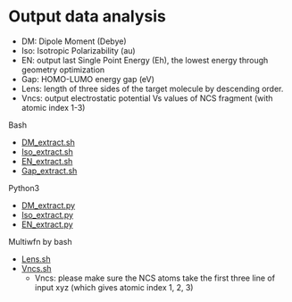 # Output data analysis


- DM: Dipole Moment (Debye)
- Iso: Isotropic Polarizability (au)
- EN: output last Single Point Energy (Eh), the lowest energy through geometry optimization
- Gap: HOMO-LUMO energy gap (eV)
- Lens: length of three sides of the target molecule by descending order.
- Vncs: output electrostatic potential Vs values of NCS fragment (with atomic index 1-3)
  
Bash
- [DM_extract.sh](https://github.com/er1czz/ORCA-scripts/blob/main/orca_output/DM_extract.sh)
- [Iso_extract.sh](https://github.com/er1czz/ORCA-scripts/blob/main/orca_output/Iso_extract.sh)
- [EN_extract.sh](https://github.com/er1czz/ORCA-scripts/blob/main/orca_output/EN_extract.sh)
- [Gap_extract.sh](https://github.com/er1czz/ORCA-scripts/blob/main/orca_output/Gap_extract.sh)
  
Python3
- [DM_extract.py](https://github.com/er1czz/ORCA-scripts/blob/main/orca_output/DM_extract.py)
- [Iso_extract.py](https://github.com/er1czz/ORCA-scripts/blob/main/orca_output/Iso_extract.py)
- [EN_extract.py](https://github.com/er1czz/ORCA-scripts/blob/main/orca_output/EN_extract.py)

Multiwfn by bash
- [Lens.sh](https://github.com/er1czz/ORCA-scripts/blob/main/orca_output/Lens.sh)
- [Vncs.sh](https://github.com/er1czz/ORCA-scripts/blob/main/orca_output/Vncs.sh)
  - Vncs: please make sure the NCS atoms take the first three line of input xyz (which gives atomic index 1, 2, 3)
